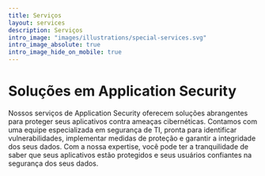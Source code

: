 ```yaml
---
title: Serviços
layout: services
description: Serviços
intro_image: "images/illustrations/special-services.svg"
intro_image_absolute: true
intro_image_hide_on_mobile: true
---
```


# Soluções em Application Security

Nossos serviços de Application Security oferecem soluções abrangentes para proteger seus aplicativos contra ameaças cibernéticas. Contamos com uma equipe especializada em segurança de TI, pronta para identificar vulnerabilidades, implementar medidas de proteção e garantir a integridade dos seus dados. Com a nossa expertise, você pode ter a tranquilidade de saber que seus aplicativos estão protegidos e seus usuários confiantes na segurança dos seus dados.




